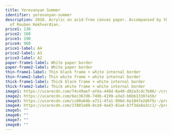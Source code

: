 ```yaml
---
title: Yerevanyan Summer
identifier: yerevanyan-summer
description: 2018. Acrylic on acid-free canvas paper. Accompanied by the songs
  of Rouben Hakhverdian.
price1: 130
price2: 160
price3: 190
price4: 960
price1-label: A4
price2-label: A3
price3-label: A2
paper-frame1-label: White paper border
paper-frame2-label: White paper border
thin-frame1-label: Thin black frame + white internal border
thin-frame2-label: Thin white frame + white internal border
thick-frame1-label: Thick black frame + white internal border
thick-frame2-label: Thick white frame + white internal border
image1: https://ucarecdn.com/74c49aef-afda-448d-8a40-d82a3cdc7b06/-/crop/1582x1993/0,0/-/preview/-/enhance/53/
image2: https://ucarecdn.com/6ec367d6-749b-4199-a3a3-b6bb13307a5b/
image3: https://ucarecdn.com/cc00a64b-a711-4fa1-996d-6e184fe2d6f9/-/preview/-/enhance/50/-/sharp/3/
image4: https://ucarecdn.com/37801e88-8ca9-4a43-81a4-b7f3da8a3cc1/-/preview/-/enhance/14/-/sharp/12/
image5: ""
image6: ""
image7: ""
image8: ""
---
```


